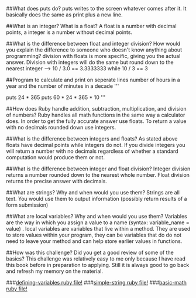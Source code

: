 ##What does puts do?
    puts writes to the screen whatever comes after it. It basically does the same as print plus a new line.

##What is an integer? What is a float?
    A float is a number with decimal points, a integer is a number without decimal points. 
    
##What is the difference between float and integer division? How would you explain the difference to someone who doesn't know anything about programming?
    division with floats is more specific, giving you the actual answer. Division with integers will do the same but round down to the nearest integer --> 10 / 3.0 == 3.3333333 while 10 / 3 == 3

##Program to calculate and print on seperate lines number of hours in a year and the number of minutes in a decade
'''

puts 24 * 365
puts 60 * 24 * 365 * 10
'''

##How does Ruby handle addition, subtraction, multiplication, and division of numbers?
    Ruby handles all math functions in the same way a calculator does. In order to get the fully accurate answer use floats. To return a value with no decimals rounded down use integers.

##What is the difference between integers and floats?
    As stated above floats have decimal points while integers do not. If you divide integers you will return a number with no decimals regardless of whether a standard computation would produce them or not. 

##What is the difference between integer and float division?
    Integer division returns a number rounded down to the nearest whole number. Float division returns the precise answer with decimals.

##What are strings? Why and when would you use them?
    Strings are all text. You would use them to output information (possibly return results of a form submission)

##What are local variables? Why and when would you use them?
    Variables are the way in which you assign a value to a name (syntax: variable_name = value) . local variables are variables that live within a method. They are used to store values within your program, they can be variables that do do not need to leave your method and can help store earlier values in functions. 

##How was this challenge? Did you get a good review of some of the basics?
    This challenge was relatively easy to me only because I have read this book before in preparation to applying. Still it is always good to go back and refresh my memory on the material.
    
###[defining-variables ruby file!](defining-variables.rb)
###[simple-string ruby file!](simple-strings.rb)
###[basic-math ruby file!](basic-math.rb)

